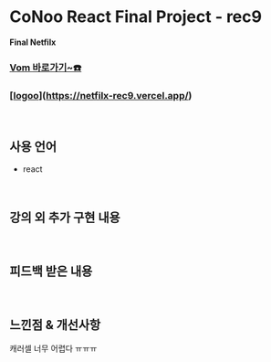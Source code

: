 # CoNoo React Final Project - rec9

**Final Netfilx**

### **[Vom 바로가기~☎️](https://netfilx-rec9.vercel.app/)**
### **[[logoo](https://github.com/user-attachments/assets/b9a2c446-f315-4512-8a11-1bf1cbd45f46)](https://netfilx-rec9.vercel.app/)**



<br>

## 사용 언어
* react

<br>

## 강의 외 추가 구현 내용

<br>

## **피드백 받은 내용**

<br>

## **느낀점 & 개선사항**
캐러셀 너무 어렵다 ㅠㅠㅠ

